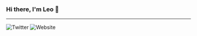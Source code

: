 ### Hi there, I'm Leo 👋
---
![Twitter](https://img.shields.io/twitter/follow/hubbit200?color=blue&label=My%20twitter&style=for-the-badge)  ![Website](https://img.shields.io/website?down_message=temporarily%20down%20%3A%28&label=My%20website&style=for-the-badge&up_message=check%20it%20out%21&url=https%3A%2F%2Fleohumnew.com)
